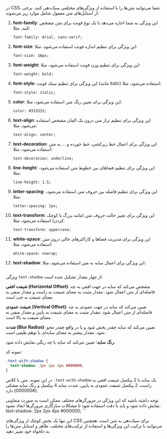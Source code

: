 در CSS، شما می‌توانید متن‌ها را با استفاده از ویژگی‌های مختلفی سبک‌دهی کنید. برخی از استایل‌های متن معمول شامل موارد زیر می‌شوند:

1. **font-family**:
این ویژگی به شما اجازه می‌دهد تا یک نوع فونت برای متن مشخص کنید. مثلا:
   ```
   font-family: Arial, sans-serif;
   ```

2. **font-size**:
    این ویژگی برای تنظیم اندازه فونت استفاده می‌شود، مثلا:
   ```
   font-size: 16px;
   ```

3. **font-weight**:
    این ویژگی برای تنظیم وزن فونت استفاده می‌شود، مثلا:
   ```
   font-weight: bold;
   ```

4. **font-style**:
    این ویژگی برای تنظیم سبک فونت (مانند italic) استفاده می‌شود، مثلا:
   ```
   font-style: italic;
   ```

5. **color**:
    این ویژگی برای تعیین رنگ متن استفاده می‌شود، مثلا:
   ```
   color: #333333;
   ```

6. **text-align**:
    این ویژگی برای تنظیم تراز متن درون یک المان مشخص استفاده می‌شود، مثلا:
   ```
   text-align: center;
   ```

7. **text-decoration**:
    این ویژگی برای اعمال خط زیرکشی، خط خورده و ... به متن استفاده می‌شود، مثلا:
   ```
   text-decoration: underline;
   ```

8. **line-height**:
    این ویژگی برای تنظیم فضاهای بین خطوط متن استفاده می‌شود، مثلا:
   ```
   line-height: 1.5;
   ```

9. **letter-spacing**:
    این ویژگی برای تنظیم فاصله بین حروف متن استفاده می‌شود، مثلا:
   ```
   letter-spacing: 1px;
   ```

10. **text-transform**:
     این ویژگی برای تغییر حالت حروف متن (مانند بزرگ یا کوچک کردن) استفاده می‌شود، مثلا:
    ```
    text-transform: uppercase;
    ```

11. **white-space**:
     این ویژگی برای مدیریت فضاها و کاراکترهای خالی درون متن استفاده می‌شود، مثلا:
    ```
    white-space: nowrap;
    ```

12. **text-shadow**:
     این ویژگی برای اعمال سایه به متن استفاده می‌شود، مثلا:
    ```

ویژگی `text-shadow` از چهار مقدار تشکیل شده است:


 **شیفت افقی (Horizontal Offset)**: مشخص می‌کند که سایه در جهت افقی به چه فاصله‌ای از متن اعمال شود. مقدار مثبت به معنای شیفت به راست و مقدار منفی به معنای شیفت به چپ است.

 **شیفت عمودی (Vertical Offset)**: تعیین می‌کند که سایه در جهت عمودی به چه فاصله‌ای از متن اعمال شود. مقدار مثبت به معنای شیفت به پایین و مقدار منفی به معنای شیفت به بالا است.

 **شدت (Blur Radius)**: تعیین می‌کند که سایه چقدر پخش شود و یا در واقع چقدر محو شود. مقدار بیشتر به معنای سایه‌ای با توهم طیفی است.

 **رنگ سایه**: تعیین می‌کند که سایه با چه رنگی نمایش داده شود.

نمونه کد:

```css
.text-with-shadow {
  text-shadow: 2px 2px 4px #000000;
}
```

در این نمونه، متن با کلاس `.text-with-shadow` یک سایه با 2 پیکسل شیفت افقی به راست، 2 پیکسل شیفت عمودی به پایین، شدت سایه 4 پیکسل و رنگ سایه مشکی (#000000) دارد.

توجه داشته باشید که این ویژگی در مرورگرهای مختلف ممکن است به صورت متفاوتی نمایش داده شود و باید با دقت استفاده شود تا مشکلات سازگاری مرورگرها ایجاد نشود.
    text-shadow: 2px 2px 4px #000000;
    ```

این تنها یک بخش کوچک از ویژگی‌های CSS برای سبک‌دهی به متن است. همچنین می‌توانید با ترکیب این ویژگی‌ها و استفاده از ترکیب‌های مختلف، ظاهر و استایل متن‌ها را به دلخواه خود تغییر دهید.

